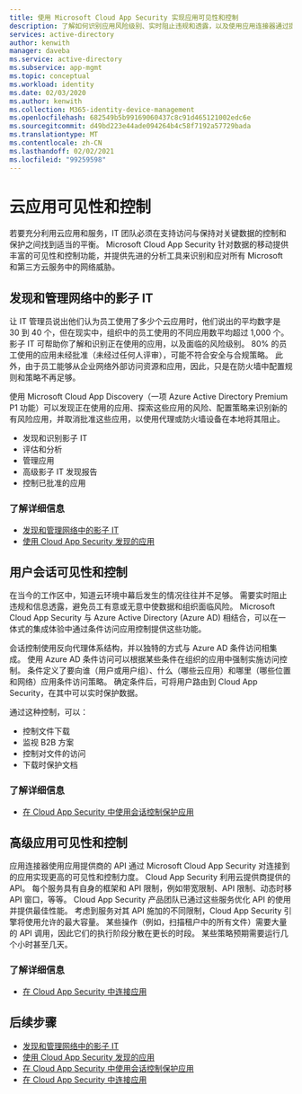```yaml
---
title: 使用 Microsoft Cloud App Security 实现应用可见性和控制
description: 了解如何识别应用风险级别、实时阻止违规和透露，以及使用应用连接器通过提供程序 API 来实现可见性和监管。
services: active-directory
author: kenwith
manager: daveba
ms.service: active-directory
ms.subservice: app-mgmt
ms.topic: conceptual
ms.workload: identity
ms.date: 02/03/2020
ms.author: kenwith
ms.collection: M365-identity-device-management
ms.openlocfilehash: 682549b5b99169060437c8c91d465121002edc6e
ms.sourcegitcommit: d49bd223e44ade094264b4c58f7192a57729bada
ms.translationtype: MT
ms.contentlocale: zh-CN
ms.lasthandoff: 02/02/2021
ms.locfileid: "99259598"
---
```

# <a name="cloud-app-visibility-and-control"></a>云应用可见性和控制

若要充分利用云应用和服务，IT 团队必须在支持访问与保持对关键数据的控制和保护之间找到适当的平衡。 Microsoft Cloud App Security 针对数据的移动提供丰富的可见性和控制功能，并提供先进的分析工具来识别和应对所有 Microsoft 和第三方云服务中的网络威胁。

## <a name="discover-and-manage-shadow-it-in-your-network"></a>发现和管理网络中的影子 IT

让 IT 管理员说出他们认为员工使用了多少个云应用时，他们说出的平均数字是 30 到 40 个，但在现实中，组织中的员工使用的不同应用数平均超过 1,000 个。 影子 IT 可帮助你了解和识别正在使用的应用，以及面临的风险级别。 80% 的员工使用的应用未经批准（未经过任何人评审），可能不符合安全与合规策略。 此外，由于员工能够从企业网络外部访问资源和应用，因此，只是在防火墙中配置规则和策略不再足够。

使用 Microsoft Cloud App Discovery（一项 Azure Active Directory Premium P1 功能）可以发现正在使用的应用、探索这些应用的风险、配置策略来识别新的有风险应用，并取消批准这些应用，以使用代理或防火墙设备在本地将其阻止。

- 发现和识别影子 IT
- 评估和分析
- 管理应用
- 高级影子 IT 发现报告
- 控制已批准的应用
 
### <a name="learn-more"></a>了解详细信息

- [发现和管理网络中的影子 IT](/cloud-app-security/tutorial-shadow-it)
- [使用 Cloud App Security 发现的应用](/cloud-app-security/discovered-apps)
 
## <a name="user-session-visibility-and-control"></a>用户会话可见性和控制 

在当今的工作区中，知道云环境中幕后发生的情况往往并不足够。 需要实时阻止违规和信息透露，避免员工有意或无意中使数据和组织面临风险。 Microsoft Cloud App Security 与 Azure Active Directory (Azure AD) 相结合，可以在一体式的集成体验中通过条件访问应用控制提供这些功能。 

会话控制使用反向代理体系结构，并以独特的方式与 Azure AD 条件访问相集成。 使用 Azure AD 条件访问可以根据某些条件在组织的应用中强制实施访问控制。 条件定义了要向谁（用户或用户组）、什么（哪些云应用）和哪里（哪些位置和网络）应用条件访问策略。 确定条件后，可将用户路由到 Cloud App Security，在其中可以实时保护数据。  

通过这种控制，可以：  
- 控制文件下载
- 监视 B2B 方案  
- 控制对文件的访问  
- 下载时保护文档  
 
### <a name="learn-more"></a>了解详细信息

- [在 Cloud App Security 中使用会话控制保护应用](/cloud-app-security/proxy-intro-aad)
 
## <a name="advanced-app-visibility-and-controls"></a>高级应用可见性和控制 

应用连接器使用应用提供商的 API 通过 Microsoft Cloud App Security 对连接到的应用实现更高的可见性和控制力度。 Cloud App Security 利用云提供商提供的 API。 每个服务具有自身的框架和 API 限制，例如带宽限制、API 限制、动态时移 API 窗口，等等。 Cloud App Security 产品团队已通过这些服务优化 API 的使用并提供最佳性能。 考虑到服务对其 API 施加的不同限制，Cloud App Security 引擎将使用允许的最大容量。 某些操作（例如，扫描租户中的所有文件）需要大量的 API 调用，因此它们的执行阶段分散在更长的时段。 某些策略预期需要运行几个小时甚至几天。 
 
### <a name="learn-more"></a>了解详细信息  

- [在 Cloud App Security 中连接应用](/cloud-app-security/enable-instant-visibility-protection-and-governance-actions-for-your-apps)

## <a name="next-steps"></a>后续步骤

- [发现和管理网络中的影子 IT](/cloud-app-security/tutorial-shadow-it)
- [使用 Cloud App Security 发现的应用](/cloud-app-security/discovered-apps)
- [在 Cloud App Security 中使用会话控制保护应用](/cloud-app-security/proxy-intro-aad)
- [在 Cloud App Security 中连接应用](/cloud-app-security/enable-instant-visibility-protection-and-governance-actions-for-your-apps)